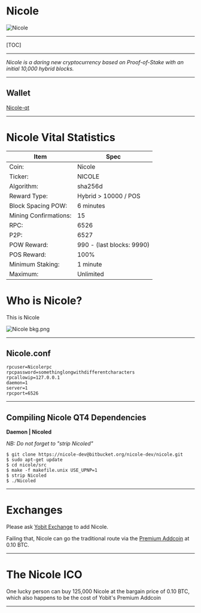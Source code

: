 

**Nicole**
=========


![Nicole](https://cdn.pbrd.co/images/GKWZujX.png)


-----


[TOC]


-----





*Nicole is a daring new cryptocurrency based on Proof-of-Stake with an initial 10,000 hybrid blocks.*


-----



Wallet 
-------------


[Nicole-qt](https://bitbucket.org/yalta1945/kennedy-qt/downloads/Kennedy-qt-release.zip)

-----

Nicole Vital Statistics
=======================



Item        |  Spec     |
 --------  |  --------  
Coin:         |  Nicole    |  
Ticker:       |  NICOLE    | 
Algorithm:       |  sha256d    |
Reward Type:       |  Hybrid > 10000 / POS    | 
Block Spacing POW:       |  6 minutes    | 
Mining Confirmations:       |  15    | 
RPC:       |  6526    | 
P2P:       |  6527    |
POW Reward:       |  990 - (last blocks: 9990)    | 
POS Reward:       |  100%    | 
Minimum Staking:       |  1 minute    | 
Maximum:       |  Unlimited    | 








Who is Nicole?
==============



This is Nicole



![Nicole bkg.png](https://cdn.pbrd.co/images/GKX74R4.png)


-----



Nicole.conf
--------------------

    rpcuser=Nicolerpc
    rpcpassword=somethinglongwithdifferentcharacters
    rpcallowip=127.0.0.1
    daemon=1
    server=1
    rpcport=6526

-----


Compiling Nicole QT4 Dependencies
--------------------

**Daemon | Nicoled**

*NB: Do not forget to "strip Nicoled"*



    $ git clone https://nicole-dev@bitbucket.org/nicole-dev/nicole.git 
    $ sudo apt-get update
    $ cd nicole/src
    $ make -f makefile.unix USE_UPNP=1
    $ strip Nicoled
    $ ./Nicoled



----


Exchanges
=========

Please ask [Yobit Exchange](https://yobit.net/en/addcoin/) to add Nicole. 

Failing that, Nicole can go the traditional route via the [Premium Addcoin](http://yobit.net/en/addcoin/) at 0.10 BTC.


----


The Nicole ICO 
=========

One lucky person can buy 125,000 Nicole at the bargain price of 0.10 BTC, which also happens to be the cost of  Yobit's Premium  Addcoin

-----